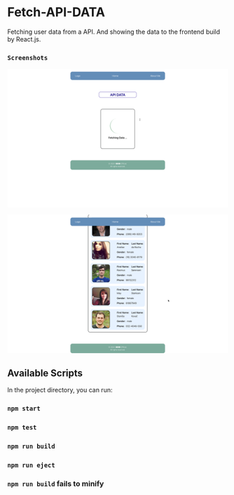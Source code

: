 # Fetch-API-DATA
Fetching user data from a API. And showing the data to the frontend build by React.js.

### `Screenshots`
![While fetching the data](<Screenshot 2024-05-03 at 00.23.28.png>)

![After fetching the data](<Screenshot 2024-05-03 at 00.23.50.png>)



## Available Scripts

In the project directory, you can run:

### `npm start`

### `npm test`

### `npm run build`

### `npm run eject`

### `npm run build` fails to minify

